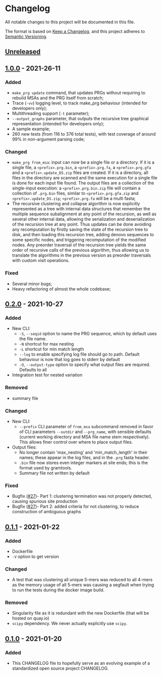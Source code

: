# Changelog
All notable changes to this project will be documented in this file.

The format is based on [Keep a Changelog](https://keepachangelog.com/en/1.0.0/),
and this project adheres to [Semantic Versioning](https://semver.org/spec/v2.0.0.html).

## [Unreleased]

## [1.0.0] - 2021-26-11

### Added
- `make_prg update` command, that updates PRGs without requiring to rebuild MSAs and the PRG itself from scratch;
- Trace (`-vv`) logging level, to track make_prg behaviour (intended for developers only);
- Multithreading support (`-t` parameter);
- `--output_graphs` parameter, that outputs the recursive tree graphical representation (intended for developers only);
- A sample example;
- 260 new tests (from 116 to 376 total tests), with test coverage of around 99% in non-argument parsing code;

### Changed
- `make_prg from_msa`: input can now be a single file or a directory. If it is a single file,
a `<prefix>.prg.bin`, a `<prefix>.prg.fa`, a `<prefix>.prg.gfa` and a `<prefix>.update_DS.zip`
files are created. If it is a directory, all files in the directory are scanned and the same
execution for a single file is done for each input file found. The output files are a collection of the single-input
execution: a `<prefix>.prg.bin.zip` file will contain a collection of `.prg.bin` files, similar to
`<prefix>.prg.gfa.zip` and `<prefix>.update_DS.zip`; `<prefix>.prg.fa` will be a multi fasta;
- The recursive clustering and collapse algorithm is now explicitly represented as a tree with internal data
structures that remember the multiple sequence subalignment at any point of the recursion, as well as several other
internal data, allowing the serialization and deserialization of the recursion tree at any point. Thus updates can
be done avoiding any recomputation by firstly saving the state of the recursion tree to disk, and then loading this
recursion tree, adding denovo sequences to some specific nodes, and triggering recomputation of the modified nodes.
Any preorder traversal of the recursion tree yields the same order of recursive calls of the previous algorithm,
thus allowing us to translate the algorithms in the previous version as preorder traversals with custom visit
operations.

### Fixed
- Several minor bugs;
- Heavy refactoring of almost the whole codebase;

## [0.2.0] - 2021-10-27

### Added
- New CLI:
    - `-S`, `--seqid` option to name the PRG sequence, which by default uses the file name.
    - `-N` shortcut for max nesting
    - `-L` shortcut for min match length
    - `--log` to enable specifying log file should go to path. Default behaviour is now that
      log goes to stderr by default
    - `-O`, `--output-type` option to specify what output files are required. Defaults to
      all
- Integration test for nested variation

### Removed
- summary file


### Changed
- New CLI:
    - `--prefix` CLI parameter of `from_msa` subcommand removed in favor of CLI parameters `--outdir`
       and `--prg_name`, with sensible defaults (current working directory and MSA file name stem respectively).
       This allows finer control over where to place output files.
- Output files:
    - No longer contain 'max_nesting' and 'min_match_length' in their names; these appear in the log files,
      and in the `.prg` fasta header.
    - `.bin` file now stores even integer markers at site ends; this is the format used by gramtools.
    - Summary file not written by default

### Fixed
- Bugfix ([#27][27])- Part 1: clustering termination was not properly detected, causing spurious 
  site production
- Bugfix ([#27][27])- Part 2: added criteria for not clustering, to reduce construction of 
  ambiguous graphs
  

## [0.1.1] - 2021-01-22
### Added
- Dockerfile
- `-V` option to get version

### Changed
- A test that was clustering all unique 5-mers was reduced to all 4-mers as the memory
  usage of all 5-mers was causing a segfault when trying to run the tests during the
  docker image build.

### Removed
- Singularity file as it is redundant with the new Dockerfile (that will be hosted on
  quay.io)
- `scipy` dependency. We never actually explicitly use `scipy`.

## [0.1.0] - 2021-01-20
### Added
- This CHANGELOG file to hopefully serve as an evolving example of a standardized open
  source project CHANGELOG.


[Unreleased]: https://github.com/iqbal-lab-org/make_prg/compare/v0.1.0...HEAD

[1.0.0]: https://github.com/iqbal-lab-org/make_prg/releases/tag/0.1.0
[0.2.0]: https://github.com/iqbal-lab-org/make_prg/releases/tag/0.2.0
[0.1.1]: https://github.com/iqbal-lab-org/make_prg/releases/tag/0.1.1
[0.1.0]: https://github.com/iqbal-lab-org/make_prg/releases/tag/0.1.0

[27]: https://github.com/iqbal-lab-org/make_prg/issues/27
